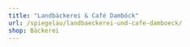 ```yaml
---
title: "Landbäckerei & Café Damböck"
url: /spiegelau/landbaeckerei-und-cafe-damboeck/
shop: Bäckerei
---
```

